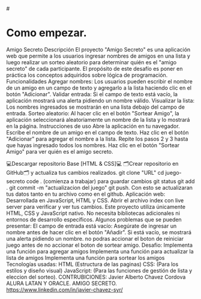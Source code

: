 #<h1> Como empezar.</h1>
Amigo Secreto
Descripción
El proyecto "Amigo Secreto" es una aplicación web que permite a los usuarios ingresar nombres de amigos en una lista y luego realizar un sorteo aleatorio para determinar quién es el "amigo secreto" de cada participante.
El propósito de este desafío es poner en práctica los conceptos adquiridos sobre lógica de programación.
Funcionalidades
Agregar nombres: Los usuarios pueden escribir el nombre de un amigo en un campo de texto y agregarlo a la lista haciendo clic en el botón "Adicionar".
Validar entrada: Si el campo de texto está vacío, la aplicación mostrará una alerta pidiendo un nombre válido.
Visualizar la lista: Los nombres ingresados se mostrarán en una lista debajo del campo de entrada.
Sorteo aleatorio: Al hacer clic en el botón "Sortear Amigo", la aplicación seleccionará aleatoriamente un nombre de la lista y lo mostrará en la página.
Instrucciones de uso
Abre la aplicación en tu navegador.
Escribe el nombre de un amigo en el campo de texto.
Haz clic en el botón "Adicionar" para agregar el nombre a la lista.
Repite los pasos 2 y 3 hasta que hayas ingresado todos los nombres.
Haz clic en el botón "Sortear Amigo" para ver quién es el amigo secreto.
 
💻Descargar repositorio Base [HTML & CSS]💻
🗂️Crear repositorio en GitHub🗂️
y actualiza tus cambios realizados.
git clone "URL"
cd juego-secreto
code . 
(comienza a trabajar)
para guardar cambios 
git status
git add .
git commit -m "actualizacion del juego"
git push.
Con esto se actualizaran tus datos tanto en tu archivo como en el github.
Aplicación web: Desarrollada en JavaScript, HTML y CSS.
Abrir el archivo index con live server para verificar y ver tus cambios.
Este proyecto utiliza únicamente HTML, CSS y JavaScript nativo. No necesita bibliotecas adicionales ni entornos de desarrollo específicos.
Algunos problemas que se pueden presentar:
El campo de entrada está vacío: Asegúrate de ingresar un nombre antes de hacer clic en el botón "Añadir". Si está vacío, se mostrará una alerta pidiendo un nombre.
no podras accionar el boton de reiniciar juego antes de no accionar el boton de sortear amigo.
Desafio:
Implementa una función para agregar amigos
Implementa una función para actualizar la lista de amigos
Implementa una función para sortear los amigos
Tecnologías usadas:
HTML (Estructura de las paginas)
CSS: (Para los estilos y diseño visual)
JavaScript: (Para las funciones de gestión de lista y eleccion del sorteo).
CONTRUBICIONES:
Javier Alberto Chavez Cordova
ALURA LATAN Y ORACLE.
AMIGO SECRETO.
https://www.linkedin.com/in/javier-chavez-syr/
